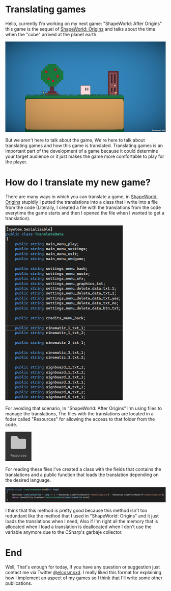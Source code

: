 # Translating games
Hello, currently I'm working on my next game: "ShapeWorld: After Origins" this game is the sequel of [ShapeWorld: Origins](https://pixel-barrels.itch.io/shapeworld-origins) and talks about the time when the "cube" arrived at the planet earth. 

![1](https://raw.githubusercontent.com/ElCosmoXD/ElCosmoXD.github.io/main/img/blog/01-10-2022/1.png)

But we aren't here to talk about the game, We're here to talk about translating games and how this game is translated. Translating games is an important part of the development of a game because it could determine your target audience or it just makes the game more comfortable to play for the player.

# How do I translate my new game?
There are many ways in which you can translate a game, in [ShapeWorld: Origins](https://pixel-barrels.itch.io/shapeworld-origins) stupidly I putted the translations into a class that I write into a file from the code (Literally, I created a file with the translations from the code everytime the game starts and then I opened the file when I wanted to get a translation).

![2](https://github.com/ElCosmoXD/ElCosmoXD.github.io/blob/main/img/blog/01-10-2022/2.png?raw=true)

For avoiding that scenario, In "ShapeWorld: After Origins" I'm using files to manage the translations, The files with the translations are located in a foder called "Resources" for allowing the access to that folder from the code.

![3](https://github.com/ElCosmoXD/ElCosmoXD.github.io/blob/main/img/blog/01-10-2022/3.png?raw=true)

For reading these files I've created a class with the fields that contains the translations and a public function that loads the translation depending on the desired language.

![4](https://github.com/ElCosmoXD/ElCosmoXD.github.io/blob/main/img/blog/01-10-2022/4.png?raw=true)

I think that this method is pretty good because this method isn't too redundant like the method that I used in "ShapeWorld: Origins" and it just loads the translations when I need, Also if I'm right all the memory that is allocated when I load a translation is deallocated when I don't use the variable anymore due to the CSharp's garbaje collector.

# End
Well, That's enough for today, If you have any question or suggestion just contact me via Twitter [@elcosmoxd](https://twitter.com/ElCosmoXD). I really liked this format for explaining how I implement an aspect of my games so I think that I'll write some other publications.
